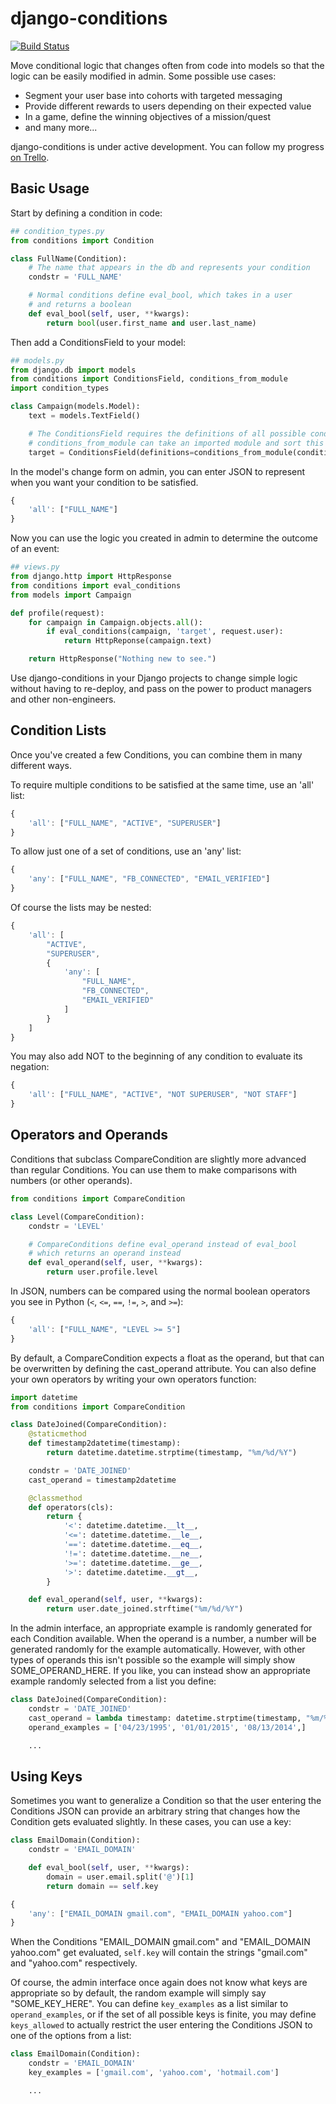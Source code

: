 # django-conditions

[![Build Status](https://travis-ci.org/RevolutionTech/django-conditions.svg?branch=master)](https://travis-ci.org/RevolutionTech/django-conditions)

Move conditional logic that changes often from code into models so that the logic can be easily modified in admin. Some possible use cases:
- Segment your user base into cohorts with targeted messaging
- Provide different rewards to users depending on their expected value
- In a game, define the winning objectives of a mission/quest
- and many more...

django-conditions is under active development. You can follow my progress [on Trello](https://trello.com/b/XQnzHWYZ).

## Basic Usage

Start by defining a condition in code:

```python
## condition_types.py
from conditions import Condition

class FullName(Condition):
    # The name that appears in the db and represents your condition
    condstr = 'FULL_NAME'

    # Normal conditions define eval_bool, which takes in a user
    # and returns a boolean
    def eval_bool(self, user, **kwargs):
        return bool(user.first_name and user.last_name)
```

Then add a ConditionsField to your model:

```python
## models.py
from django.db import models
from conditions import ConditionsField, conditions_from_module
import condition_types

class Campaign(models.Model):
    text = models.TextField()

    # The ConditionsField requires the definitions of all possible conditions
    # conditions_from_module can take an imported module and sort this out for you
    target = ConditionsField(definitions=conditions_from_module(condition_types))
```

In the model's change form on admin, you can enter JSON to represent when you want your condition to be satisfied.

```javascript
{
    'all': ["FULL_NAME"]
}
```

Now you can use the logic you created in admin to determine the outcome of an event:

```python
## views.py
from django.http import HttpResponse
from conditions import eval_conditions
from models import Campaign

def profile(request):
    for campaign in Campaign.objects.all():
        if eval_conditions(campaign, 'target', request.user):
            return HttpReponse(campaign.text)

    return HttpResponse("Nothing new to see.")
```

Use django-conditions in your Django projects to change simple logic without having to re-deploy, and pass on the power to product managers and other non-engineers.

## Condition Lists

Once you've created a few Conditions, you can combine them in many different ways.

To require multiple conditions to be satisfied at the same time, use an 'all' list:

```javascript
{
    'all': ["FULL_NAME", "ACTIVE", "SUPERUSER"]
}
```

To allow just one of a set of conditions, use an 'any' list:

```javascript
{
    'any': ["FULL_NAME", "FB_CONNECTED", "EMAIL_VERIFIED"]
}
```

Of course the lists may be nested:

```javascript
{
    'all': [
        "ACTIVE",
        "SUPERUSER",
        {
            'any': [
                "FULL_NAME",
                "FB_CONNECTED",
                "EMAIL_VERIFIED"
            ]
        }
    ]
}
```

You may also add NOT to the beginning of any condition to evaluate its negation:

```javascript
{
    'all': ["FULL_NAME", "ACTIVE", "NOT SUPERUSER", "NOT STAFF"]
}
```

## Operators and Operands

Conditions that subclass CompareCondition are slightly more advanced than regular Conditions. You can use them to make comparisons with numbers (or other operands).

```python
from conditions import CompareCondition

class Level(CompareCondition):
    condstr = 'LEVEL'

    # CompareConditions define eval_operand instead of eval_bool
    # which returns an operand instead
    def eval_operand(self, user, **kwargs):
        return user.profile.level
```

In JSON, numbers can be compared using the normal boolean operators you see in Python (`<`, `<=`, `==`, `!=`, `>`, and `>=`):

```javascript
{
    'all': ["FULL_NAME", "LEVEL >= 5"]
}
```

By default, a CompareCondition expects a float as the operand, but that can be overwritten by defining the cast_operand attribute. You can also define your own operators by writing your own operators function:

```python
import datetime
from conditions import CompareCondition

class DateJoined(CompareCondition):
    @staticmethod
    def timestamp2datetime(timestamp):
        return datetime.datetime.strptime(timestamp, "%m/%d/%Y")

    condstr = 'DATE_JOINED'
    cast_operand = timestamp2datetime

    @classmethod
    def operators(cls):
        return {
            '<': datetime.datetime.__lt__,
            '<=': datetime.datetime.__le__,
            '==': datetime.datetime.__eq__,
            '!=': datetime.datetime.__ne__,
            '>=': datetime.datetime.__ge__,
            '>': datetime.datetime.__gt__,
        }

    def eval_operand(self, user, **kwargs):
        return user.date_joined.strftime("%m/%d/%Y")
```

In the admin interface, an appropriate example is randomly generated for each Condition available. When the operand is a number, a number will be generated randomly for the example automatically. However, with other types of operands this isn't possible so the example will simply show SOME_OPERAND_HERE. If you like, you can instead show an appropriate example randomly selected from a list you define:

```python
class DateJoined(CompareCondition):
    condstr = 'DATE_JOINED'
    cast_operand = lambda timestamp: datetime.strptime(timestamp, "%m/%d/%Y")
    operand_examples = ['04/23/1995', '01/01/2015', '08/13/2014',]

    ...
```

## Using Keys

Sometimes you want to generalize a Condition so that the user entering the Conditions JSON can provide an arbitrary string that changes how the Condition gets evaluated slightly. In these cases, you can use a key:

```python
class EmailDomain(Condition):
    condstr = 'EMAIL_DOMAIN'

    def eval_bool(self, user, **kwargs):
        domain = user.email.split('@')[1]
        return domain == self.key
```

```javascript
{
    'any': ["EMAIL_DOMAIN gmail.com", "EMAIL_DOMAIN yahoo.com"]
}
```

When the Conditions "EMAIL_DOMAIN gmail.com" and "EMAIL_DOMAIN yahoo.com" get evaluated, `self.key` will contain the strings "gmail.com" and "yahoo.com" respectively.

Of course, the admin interface once again does not know what keys are appropriate so by default, the random example will simply say "SOME_KEY_HERE". You can define `key_examples` as a list similar to `operand_examples`, or if the set of all possible keys is finite, you may define `keys_allowed` to actually restrict the user entering the Conditions JSON to one of the options from a list:

```python
class EmailDomain(Condition):
    condstr = 'EMAIL_DOMAIN'
    key_examples = ['gmail.com', 'yahoo.com', 'hotmail.com']

    ...
```
